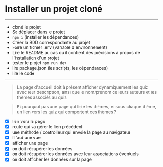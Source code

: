 # Installer un projet cloné

---

- cloné le projet
- Se déplacer dans le projet
- `npm i` (installer les dépendances)
- Créer la BDD correspondante au projet
- Faire un fichier .env (variable d'environnement)
- Lire le README au cas ou il contient des précisions à propos de l'installation d'un projet
- tester le projet `npm run dev`
- lire package.json (les scripts, les dépendances)
- lire le code

---

> La page d'accueil doit à présent afficher dynamiquement les quiz avec leur description, ainsi que le nom/prénom de leurs auteurs et les thèmes associés au quiz.

> Et pourquoi pas une page qui liste les thèmes, et sous chaque thème, un lien vers les quiz qui comportent ces thèmes ?

- [x] lien vers la page
- [x] route qui va gérer le lien précédent
- [x] une méthode / controlleur qui envoie la page au navigateur
- [x] il faut une vue
- [x] afficher une page
- [x] on doit récupérer les données
- [x] on doit récupérer les données avec leur associations éventuels
- [x] on doit afficher les données sur la page

